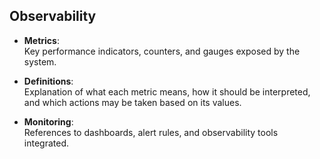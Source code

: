 ## Observability

- **Metrics**:  
  Key performance indicators, counters, and gauges exposed by the system.

- **Definitions**:  
  Explanation of what each metric means, how it should be interpreted,  
  and which actions may be taken based on its values.

- **Monitoring**:  
  References to dashboards, alert rules, and observability tools integrated.
